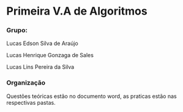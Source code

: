 <h1>Primeira V.A de Algoritmos</h1>
<h3>Grupo:</h3>
<p>Lucas Edson Silva de Araújo</p>
<p>Lucas Henrique Gonzaga de Sales</p>
<p>Lucas Lins Pereira da Silva</p>



<h3>Organização</h3>
<p>Questões teóricas estão no documento word, as praticas estão nas respectivas pastas.</p>



